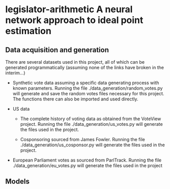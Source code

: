 # legislator-arithmetic A neural network approach to ideal point estimation

## Data acquisition and generation

There are several datasets used in this project, all of which can be generated programmatically
(assuming none of the links have broken in the interim...)

- Synthetic vote data assuming a specific data generating process with known parameters. Running the
  file ./data_generation/random_votes.py will generate and save the random votes files necessary for
  this project. The functions there can also be imported and used directly.

- US data

    + The complete history of voting data as obtained from the VoteView project. Running the file
    ./data_generation/us_votes.py will generate the files used in the project.

    + Cosponsoring sourced from James Fowler. Running the file ./data_generation/us_cosponsor.py
    will generate the files used in the project.

- European Parliament votes as sourced from ParlTrack. Running the file
    ./data_generation/eu_votes.py will generate the files used in the project

## Models
